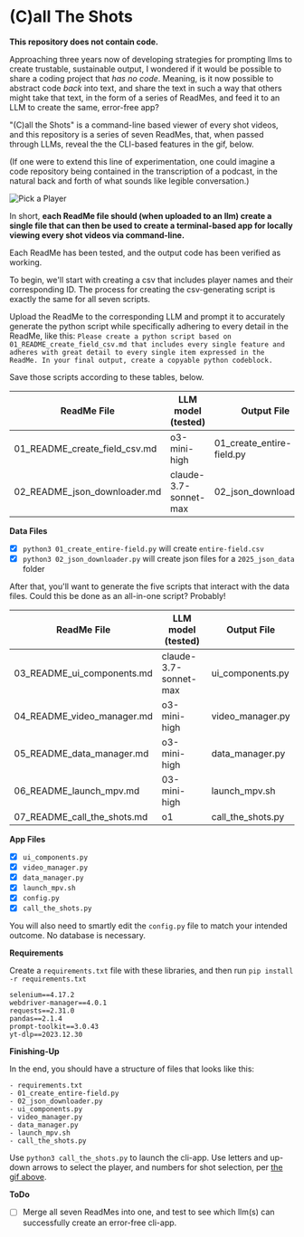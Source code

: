 # (C)all The Shots 

**This repository does not contain code.** 

Approaching three years now of developing strategies for prompting llms to create trustable, sustainable output, I wondered if it would be possible to share a coding project that *has no code*. Meaning, is it now possible to abstract code *back* into text, and share the text in such a way that others might take that text, in the form of a series of ReadMes, and feed it to an LLM to create the same, error-free app?

"(C)all the Shots" is a command-line based viewer of every shot videos, and this repository is a series of seven ReadMes, that, when passed through LLMs, reveal the the CLI-based features in the gif, below.  

(If one were to extend this line of experimentation, one could imagine a code repository being contained in the transcription of a podcast, in the natural back and forth of what sounds like legible conversation.)
 
![Pick a Player](./images/20250415_012319.gif)  

In short, **each ReadMe file should (when uploaded to an llm) create a single file that can then be used to create a terminal-based app for locally viewing every shot videos via command-line.** 

Each ReadMe has been tested, and the output code has been verified as working.

To begin, we'll start with creating a csv that includes player names and their corresponding ID. The process for creating the csv-generating script is exactly the same for all seven scripts. 

Upload the ReadMe to the corresponding LLM and prompt it to accurately generate the python script while specifically adhering to every detail in the ReadMe, like this: `Please create a python script based on 01_README_create_field_csv.md that includes every single feature and adheres with great detail to every single item expressed in the ReadMe. In your final output, create a copyable python codeblock.`

Save those scripts according to these tables, below.

| ReadMe File | LLM model (tested) | Output File |
|------------------------------|----------------------|---------------|
| 01_README_create_field_csv.md | o3-mini-high | 01_create_entire-field.py |  
| 02_README_json_downloader.md | claude-3.7-sonnet-max | 02_json_downloader.py |  

**Data Files**  
- [x] `python3 01_create_entire-field.py` will create `entire-field.csv`  
- [x] `python3 02_json_downloader.py` will create json files for a `2025_json_data` folder

After that, you'll want to generate the five scripts that interact with the data files. Could this be done as an all-in-one script? Probably!

| ReadMe File | LLM model (tested) | Output File |
|------------------------------|----------------------|---------------|
| 03_README_ui_components.md | claude-3.7-sonnet-max | ui_components.py |
| 04_README_video_manager.md | o3-mini-high | video_manager.py |  
| 05_README_data_manager.md | o3-mini-high | data_manager.py |  
| 06_README_launch_mpv.md | 03-mini-high | launch_mpv.sh |  
| 07_README_call_the_shots.md | o1 | call_the_shots.py |  


**App Files**  
- [x] `ui_components.py`   
- [x] `video_manager.py`  
- [x] `data_manager.py`  
- [x] `launch_mpv.sh`  
- [x] `config.py`
- [x] `call_the_shots.py`  

You will also need to smartly edit the `config.py` file to match your intended outcome. No database is necessary.

**Requirements**

Create a `requirements.txt` file with these libraries, and then run `pip install -r requirements.txt`

```
selenium==4.17.2  
webdriver-manager==4.0.1  
requests==2.31.0  
pandas==2.1.4  
prompt-toolkit==3.0.43  
yt-dlp==2023.12.30 
```  

**Finishing-Up**

In the end, you should have a structure of files that looks like this:

```
- requirements.txt
- 01_create_entire-field.py 
- 02_json_downloader.py
- ui_components.py
- video_manager.py
- data_manager.py
- launch_mpv.sh
- call_the_shots.py
```  

Use `python3 call_the_shots.py` to launch the cli-app. Use letters and up-down arrows to select the player, and numbers for shot selection, per [the gif above](images/20250415_012319.gif).

**ToDo**

- [ ] Merge all seven ReadMes into one, and test to see which llm(s) can successfully create an error-free cli-app.